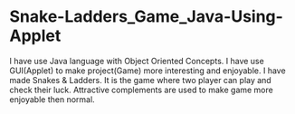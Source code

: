 # Snake-Ladders_Game_Java-Using-Applet
I have use Java language with Object Oriented Concepts. I have use GUI(Applet) to make project(Game) more interesting and enjoyable.  I have made Snakes &amp; Ladders. It is the game where two player can play and check their luck.  Attractive complements are used to make game more enjoyable then normal.
